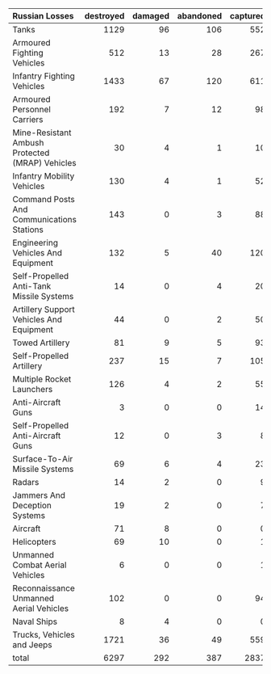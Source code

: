 | Russian Losses                                   |   destroyed |   damaged |   abandoned |   captured |   total |
|:-------------------------------------------------|------------:|----------:|------------:|-----------:|--------:|
| Tanks                                            |        1129 |        96 |         106 |        552 |    1883 |
| Armoured Fighting Vehicles                       |         512 |        13 |          28 |        267 |     820 |
| Infantry Fighting Vehicles                       |        1433 |        67 |         120 |        611 |    2231 |
| Armoured Personnel Carriers                      |         192 |         7 |          12 |         98 |     309 |
| Mine-Resistant Ambush Protected  (MRAP) Vehicles |          30 |         4 |           1 |         10 |      45 |
| Infantry Mobility Vehicles                       |         130 |         4 |           1 |         52 |     187 |
| Command Posts And Communications Stations        |         143 |         0 |           3 |         88 |     234 |
| Engineering Vehicles And Equipment               |         132 |         5 |          40 |        120 |     297 |
| Self-Propelled Anti-Tank Missile Systems         |          14 |         0 |           4 |         20 |      38 |
| Artillery Support Vehicles And Equipment         |          44 |         0 |           2 |         50 |      96 |
| Towed Artillery                                  |          81 |         9 |           5 |         93 |     188 |
| Self-Propelled Artillery                         |         237 |        15 |           7 |        105 |     364 |
| Multiple Rocket Launchers                        |         126 |         4 |           2 |         55 |     187 |
| Anti-Aircraft Guns                               |           3 |         0 |           0 |         14 |      17 |
| Self-Propelled Anti-Aircraft Guns                |          12 |         0 |           3 |          8 |      23 |
| Surface-To-Air Missile Systems                   |          69 |         6 |           4 |         23 |     102 |
| Radars                                           |          14 |         2 |           0 |          9 |      25 |
| Jammers And Deception Systems                    |          19 |         2 |           0 |          7 |      28 |
| Aircraft                                         |          71 |         8 |           0 |          0 |      79 |
| Helicopters                                      |          69 |        10 |           0 |          1 |      80 |
| Unmanned Combat Aerial Vehicles                  |           6 |         0 |           0 |          1 |       7 |
| Reconnaissance Unmanned Aerial Vehicles          |         102 |         0 |           0 |         94 |     196 |
| Naval Ships                                      |           8 |         4 |           0 |          0 |      12 |
| Trucks, Vehicles and Jeeps                       |        1721 |        36 |          49 |        559 |    2365 |
| total                                            |        6297 |       292 |         387 |       2837 |    9813 |